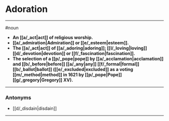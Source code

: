 # Adoration
---
#noun
- **An [[a/_act|act]] of religious worship.**
- **[[a/_admiration|Admiration]] or [[e/_esteem|esteem]].**
- **The [[a/_act|act]] of [[a/_adoring|adoring]]; [[l/_loving|loving]] [[d/_devotion|devotion]] or [[f/_fascination|fascination]].**
- **The selection of a [[p/_pope|pope]] by [[a/_acclamation|acclamation]] and [[b/_before|before]] [[a/_any|any]] [[f/_formal|formal]] [[b/_ballot|ballot]] ([[e/_excluded|excluded]] as a voting [[m/_method|method]] in 1621 by [[p/_pope|Pope]] [[g/_gregory|Gregory]] XV).**
---
### Antonyms
- [[d/_disdain|disdain]]
---
